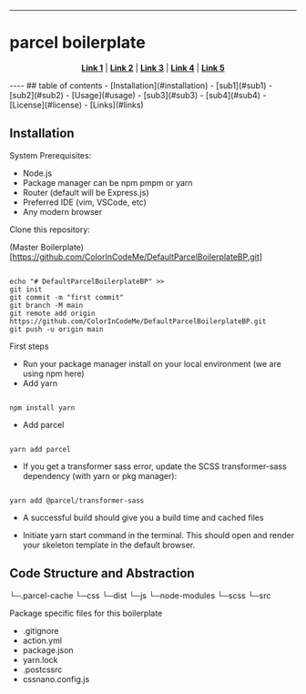 ----
# parcel boilerplate
<p align="center">
<strong><a href="#link1">Link 1</a></strong>
|
<strong><a href="#link2">Link 2</a></strong>
|
<strong><a href="#link3">Link 3</a></strong>
|
<strong><a href="#link4">Link 4</a></strong>
|
<strong><a href="#link5">Link 5</a></strong>
</p>
----
## table of contents
- [Installation](#installation)
  - [sub1](#sub1)
  - [sub2](#sub2)
- [Usage](#usage)
  - [sub3](#sub3)
  - [sub4](#sub4)
- [License](#license)
- [Links](#links)


## Installation

System Prerequisites:

- Node.js
- Package manager can be npm pmpm or yarn
- Router (default  will be Express.js)
- Preferred IDE (vim, VSCode, etc)
- Any modern browser

Clone this repository:

(Master Boilerplate)[https://github.com/ColorInCodeMe/DefaultParcelBoilerplateBP.git]

```

echo "# DefaultParcelBoilerplateBP" >>
git init
git commit -m "first commit"
git branch -M main
git remote add origin https://github.com/ColorInCodeMe/DefaultParcelBoilerplateBP.git
git push -u origin main

```

First steps

- Run your package manager install on your local environment (we are using npm here)
- Add yarn 

~~~

npm install yarn

~~~


- Add parcel

~~~

yarn add parcel

~~~

- If you get a transformer sass error, update the SCSS transformer-sass dependency (with yarn or pkg manager):

~~~

yarn add @parcel/transformer-sass

~~~

- A successful build should give you a build time and cached files

- Initiate yarn start command in the terminal. This should open and render your skeleton template in the default browser.

## Code Structure and Abstraction

└─.parcel-cache
└─css
└─dist
└─js
└─node-modules
└─scss
└─src

Package specific files for this boilerplate

- .gitignore
- action.yml
- package.json
- yarn.lock
- .postcssrc
- cssnano.config.js